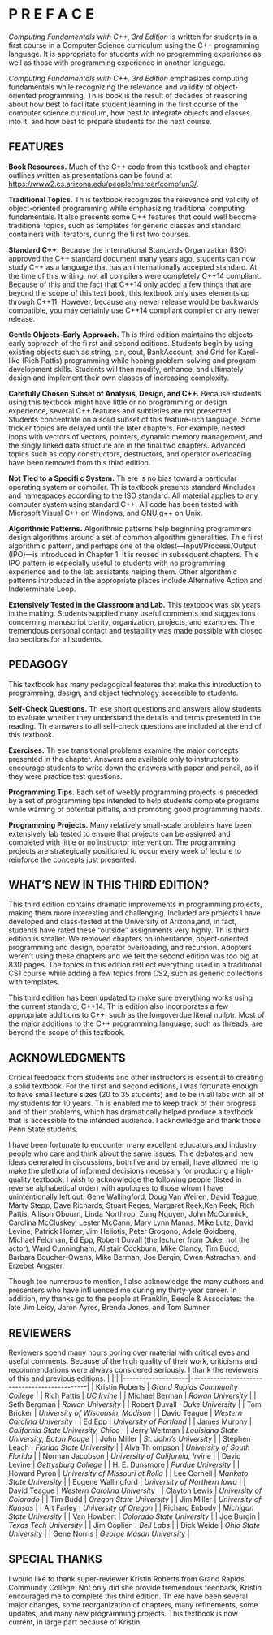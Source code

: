 # P R E F A C E

*Computing Fundamentals with C++, 3rd Edition* is written for students in a first course in a Computer Science curriculum using the C++ programming language. It is appropriate for students with no programming experience as well as those with programming experience in another language.

*Computing Fundamentals with C++, 3rd Edition* emphasizes computing fundamentals while recognizing the relevance and validity of object-oriented programming. Th is book is the result of decades of reasoning about how best to facilitate student learning in the first course of the computer science curriculum, how best to integrate objects and classes into it, and how best to prepare students for the next course.

## FEATURES

**Book Resources.** Much of the C++ code from this textbook and chapter outlines written as presentations can be found at https://www2.cs.arizona.edu/people/mercer/compfun3/.

**Traditional Topics.** Th is textbook recognizes the relevance and validity of object-oriented programming while emphasizing traditional computing fundamentals. It also presents some C++ features that could well become traditional topics, such as templates for generic classes and standard containers with iterators, during the fi rst two courses.

**Standard C++.** Because the International Standards Organization (ISO) approved the C++ standard document many years ago, students can now study C++ as a language that has an internationally accepted standard. At the time of this writing, not all compilers were completely C++14 compliant. Because of this and the fact that C++14 only added a few things that are beyond the scope of this text book, this textbook only  uses elements up through C++11. However, because any newer release would be backwards compatible, you may certainly use C++14 compliant compiler or any newer release.

**Gentle Objects-Early Approach.** Th is third edition maintains the objects-early approach of the fi rst and second editions. Students begin by using existing objects such as string, cin, cout, BankAccount, and Grid for Karel-like (Rich Pattis) programming while honing problem-solving and program-development skills. Students will then modify, enhance, and ultimately design and implement their own classes of increasing complexity.

**Carefully Chosen Subset of Analysis, Design, and C++.** Because students using this textbook might have little or no programming or design experience, several C++ features and subtleties are not presented. Students concentrate on a solid subset of this feature-rich language. Some trickier topics are delayed until the later chapters. For example, nested loops with vectors of vectors, pointers, dynamic memory management, and the singly linked data structure are in the final two chapters. Advanced topics such as copy constructors, destructors, and operator overloading have been removed from this third edition.

**Not Tied to a Specifi c System.** Th ere is no bias toward a particular operating system or compiler. Th is textbook presents standard \#includes and namespaces according to the ISO standard. All material applies to any computer system using standard C++. All code has been tested with Microsoft Visual C++ on Windows, and GNU g++ on Unix.

**Algorithmic Patterns.** Algorithmic patterns help beginning  programmers design algorithms around a set of common algorithm generalities. Th e fi rst algorithmic pattern, and perhaps one of the oldest—Input/Process/Output (IPO)—is introduced in Chapter 1. It is reused in subsequent chapters. Th e IPO pattern is especially useful to students with no programming experience and to the lab assistants helping them. Other algorithmic patterns introduced in the appropriate places include Alternative Action and Indeterminate Loop.

**Extensively Tested in the Classroom and Lab.** This textbook was six years in the making. Students supplied many useful comments and suggestions concerning manuscript clarity, organization, projects, and examples. Th e tremendous personal contact and testability was made possible with closed lab sections for all students.

## PEDAGOGY

This textbook has many pedagogical features that make this introduction to programming, design, and object technology accessible to students.

**Self-Check Questions.** Th ese short questions and answers allow students to evaluate whether they understand the details and terms presented in the reading. Th e answers to all self-check questions are included at the end of this textbook.

**Exercises.** Th ese transitional problems examine the major concepts presented in the chapter. Answers are available only to instructors to encourage students to write down the answers with paper and pencil, as if they were practice test questions.

**Programming Tips.** Each set of weekly programming projects is  preceded by a set of programming tips intended to help students complete programs while warning of potential pitfalls, and promoting good programming habits.

**Programming Projects.** Many relatively small-scale problems have been extensively lab tested to ensure that projects can be assigned and completed with little or no instructor intervention. The programming projects are strategically positioned to occur every week of lecture to reinforce the concepts just presented.

## WHAT’S NEW IN THIS THIRD EDITION?

This third edition contains dramatic improvements in programming projects, making them more interesting and challenging. Included are projects I have developed and class-tested at the University of Arizona,and, in fact, students have rated these “outside” assignments very highly. Th is third edition is smaller. We removed chapters on inheritance, object-oriented programming and design, operator overloading, and recursion. Adopters weren’t using these chapters and  we felt the second edition was too big at 830 pages. The topics in  this edition refl ect everything used in a traditional CS1 course while adding a few topics from CS2, such as generic collections with templates.

This third edition has been updated to make sure everything works using the current standard, C++14. Th is edition also incorporates a few appropriate additions to C++, such as the longoverdue literal nullptr. Most of the major additions to the C++ programming language, such as threads, are beyond the scope of this textbook.

## ACKNOWLEDGMENTS

Critical feedback from students and other instructors is essential to creating a solid textbook. For the fi rst and second editions, I was fortunate enough to have small lecture sizes (20 to 35 students) and to be in all labs with all of my students for 10 years. Th is enabled me to keep track of their progress and of their problems, which has dramatically helped produce a textbook that is accessible to the intended audience. I acknowledge and thank those Penn State students.

I have been fortunate to encounter many excellent educators and industry people who care and think about the same issues. Th e debates and new ideas generated in discussions, both live and by email, have allowed me to make the plethora of informed decisions necessary for producing a high-quality textbook. I wish to acknowledge the following people (listed in reverse alphabetical order) with apologies to those whom I have unintentionally left out: Gene Wallingford, Doug Van Weiren, David Teague, Marty Stepp, Dave Richards, Stuart Reges, Margaret Reek,Ken Reek, Rich Pattis, Allison Obourn, Linda Northrop, Zung Nguyen, John McCormick, Carolina McCluskey, Lester McCann, Mary Lynn Manns, Mike Lutz, David Levine, Patrick Homer, Jim Heliotis, Peter Grogono, Adele Goldberg, Michael Feldman, Ed Epp, Robert Duvall (the lecturer from Duke, not the actor), Ward Cunningham, Alistair Cockburn, Mike Clancy, Tim Budd, Barbara Boucher-Owens, Mike Berman, Joe Bergin, Owen Astrachan, and Erzebet Angster.

Though too numerous to mention, I also acknowledge the many authors and presenters who have infl uenced me during my thirty-year career. In addition, my thanks go to the people at Franklin, Beedle & Associates: the late Jim Leisy, Jaron Ayres, Brenda Jones, and Tom Sumner.

## REVIEWERS

Reviewers spend many hours poring over material with critical eyes and useful comments. Because of the high quality of their work, criticisms and recommendations were always considered seriously. I thank the reviewers of this and previous editions.
|                    |                                              |
|--------------------|----------------------------------------------|
| Kristin Roberts    |  *Grand Rapids Community College*            |
| Rich Pattis        |  *UC Irvine*                                 |
| Michael Berman     |  *Rowan University*                          |
| Seth Bergman       |  *Rowan University*                          |
| Robert Duvall      |  *Duke University*                           |
| Tom Bricker        |  *University of Wisconsin, Madison*          |
| David Teague       |  *Western Carolina University*               |
| Ed Epp             |  *University of Portland*                    |
| James Murphy       |  *California State University, Chico*        |
| Jerry Weltman      |  *Louisiana State University, Baton Rouge*   |
| John Miller        |  *St. John’s University*                     |
| Stephen Leach      |  *Florida State University*                  |
| Alva Th ompson     |  *University of South Florida*               |
| Norman Jacobson    |  *University of California, Irvine*          |
| David Levine       |  *Gettysburg College*                        |
| H. E. Dunsmore     |  *Purdue University*                         |
| Howard Pyron       |  *University of Missouri at Rolla*           |
| Lee Cornell        |  *Mankato State University*                  |
| Eugene Wallingford |  *University of Northern Iowa*               |
| David Teague       |  *Western Carolina University*               |
| Clayton Lewis      |  *University of Colorado*                    |
| Tim Budd           |  *Oregon State University*                   |
| Jim Miller         |  *University of Kansas*                      |
| Art Farley         |  *University of Oregon*                      |
| Richard Enbody     |  *Michigan State University*                 |
| Van Howbert        |  *Colorado State University*                 |
| Joe Burgin         |  *Texas Tech University*                     |
| Jim Coplien        |  *Bell Labs*                                 |
| Dick Weide         |  *Ohio State University*                     |
| Gene Norris        |  *George Mason University*                   |

## SPECIAL THANKS

I would like to thank super-reviewer Kristin Roberts from Grand Rapids Community College. Not only did she provide tremendous feedback, Kristin encouraged me to complete this third edition. Th ere have been several major changes, some reorganization of chapters, many refinements, some updates, and many new programming projects. This textbook is now current, in large part because of Kristin.
